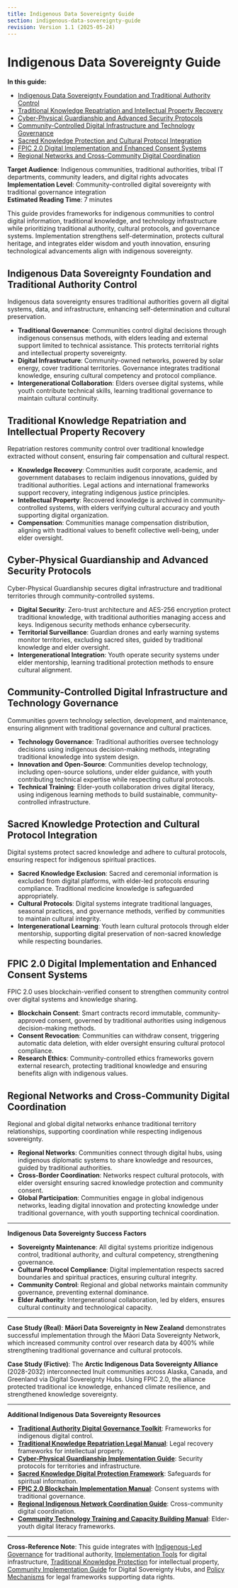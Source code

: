 ```yaml
---
title: Indigenous Data Sovereignty Guide
section: indigenous-data-sovereignty-guide
revision: Version 1.1 (2025-05-24)
---
```


# Indigenous Data Sovereignty Guide

**In this guide:**
- [Indigenous Data Sovereignty Foundation and Traditional Authority Control](#indigenous-data-sovereignty-foundation-traditional-authority)
- [Traditional Knowledge Repatriation and Intellectual Property Recovery](#traditional-knowledge-repatriation-intellectual-property-recovery)
- [Cyber-Physical Guardianship and Advanced Security Protocols](#cyber-physical-guardianship-advanced-security)
- [Community-Controlled Digital Infrastructure and Technology Governance](#community-controlled-digital-infrastructure-technology-governance)
- [Sacred Knowledge Protection and Cultural Protocol Integration](#sacred-knowledge-protection-cultural-protocol-integration)
- [FPIC 2.0 Digital Implementation and Enhanced Consent Systems](#fpic-2-digital-implementation-enhanced-consent)
- [Regional Networks and Cross-Community Digital Coordination](#regional-networks-cross-community-digital-coordination)

**Target Audience**: Indigenous communities, traditional authorities, tribal IT departments, community leaders, and digital rights advocates  
**Implementation Level**: Community-controlled digital sovereignty with traditional governance integration  
**Estimated Reading Time**: 7 minutes  

This guide provides frameworks for indigenous communities to control digital information, traditional knowledge, and technology infrastructure while prioritizing traditional authority, cultural protocols, and governance systems. Implementation strengthens self-determination, protects cultural heritage, and integrates elder wisdom and youth innovation, ensuring technological advancements align with indigenous sovereignty.

## <a id="indigenous-data-sovereignty-foundation-traditional-authority"></a>Indigenous Data Sovereignty Foundation and Traditional Authority Control

Indigenous data sovereignty ensures traditional authorities govern all digital systems, data, and infrastructure, enhancing self-determination and cultural preservation.

- **Traditional Governance**: Communities control digital decisions through indigenous consensus methods, with elders leading and external support limited to technical assistance. This protects territorial rights and intellectual property sovereignty.
- **Digital Infrastructure**: Community-owned networks, powered by solar energy, cover traditional territories. Governance integrates traditional knowledge, ensuring cultural competency and protocol compliance.
- **Intergenerational Collaboration**: Elders oversee digital systems, while youth contribute technical skills, learning traditional governance to maintain cultural continuity.

## <a id="traditional-knowledge-repatriation-intellectual-property-recovery"></a>Traditional Knowledge Repatriation and Intellectual Property Recovery

Repatriation restores community control over traditional knowledge extracted without consent, ensuring fair compensation and cultural respect.

- **Knowledge Recovery**: Communities audit corporate, academic, and government databases to reclaim indigenous innovations, guided by traditional authorities. Legal actions and international frameworks support recovery, integrating indigenous justice principles.
- **Intellectual Property**: Recovered knowledge is archived in community-controlled systems, with elders verifying cultural accuracy and youth supporting digital organization.
- **Compensation**: Communities manage compensation distribution, aligning with traditional values to benefit collective well-being, under elder oversight.

## <a id="cyber-physical-guardianship-advanced-security"></a>Cyber-Physical Guardianship and Advanced Security Protocols

Cyber-Physical Guardianship secures digital infrastructure and traditional territories through community-controlled systems.

- **Digital Security**: Zero-trust architecture and AES-256 encryption protect traditional knowledge, with traditional authorities managing access and keys. Indigenous security methods enhance cybersecurity.
- **Territorial Surveillance**: Guardian drones and early warning systems monitor territories, excluding sacred sites, guided by traditional knowledge and elder oversight.
- **Intergenerational Integration**: Youth operate security systems under elder mentorship, learning traditional protection methods to ensure cultural alignment.

## <a id="community-controlled-digital-infrastructure-technology-governance"></a>Community-Controlled Digital Infrastructure and Technology Governance

Communities govern technology selection, development, and maintenance, ensuring alignment with traditional governance and cultural practices.

- **Technology Governance**: Traditional authorities oversee technology decisions using indigenous decision-making methods, integrating traditional knowledge into system design.
- **Innovation and Open-Source**: Communities develop technology, including open-source solutions, under elder guidance, with youth contributing technical expertise while respecting cultural protocols.
- **Technical Training**: Elder-youth collaboration drives digital literacy, using indigenous learning methods to build sustainable, community-controlled infrastructure.

## <a id="sacred-knowledge-protection-cultural-protocol-integration"></a>Sacred Knowledge Protection and Cultural Protocol Integration

Digital systems protect sacred knowledge and adhere to cultural protocols, ensuring respect for indigenous spiritual practices.

- **Sacred Knowledge Exclusion**: Sacred and ceremonial information is excluded from digital platforms, with elder-led protocols ensuring compliance. Traditional medicine knowledge is safeguarded appropriately.
- **Cultural Protocols**: Digital systems integrate traditional languages, seasonal practices, and governance methods, verified by communities to maintain cultural integrity.
- **Intergenerational Learning**: Youth learn cultural protocols through elder mentorship, supporting digital preservation of non-sacred knowledge while respecting boundaries.

## <a id="fpic-2-digital-implementation-enhanced-consent"></a>FPIC 2.0 Digital Implementation and Enhanced Consent Systems

FPIC 2.0 uses blockchain-verified consent to strengthen community control over digital systems and knowledge sharing.

- **Blockchain Consent**: Smart contracts record immutable, community-approved consent, governed by traditional authorities using indigenous decision-making methods.
- **Consent Revocation**: Communities can withdraw consent, triggering automatic data deletion, with elder oversight ensuring cultural protocol compliance.
- **Research Ethics**: Community-controlled ethics frameworks govern external research, protecting traditional knowledge and ensuring benefits align with indigenous values.

## <a id="regional-networks-cross-community-digital-coordination"></a>Regional Networks and Cross-Community Digital Coordination

Regional and global digital networks enhance traditional territory relationships, supporting coordination while respecting indigenous sovereignty.

- **Regional Networks**: Communities connect through digital hubs, using indigenous diplomatic systems to share knowledge and resources, guided by traditional authorities.
- **Cross-Border Coordination**: Networks respect cultural protocols, with elder oversight ensuring sacred knowledge protection and community consent.
- **Global Participation**: Communities engage in global indigenous networks, leading digital innovation and protecting knowledge under traditional governance, with youth supporting technical coordination.

---

**Indigenous Data Sovereignty Success Factors**

- **Sovereignty Maintenance**: All digital systems prioritize indigenous control, traditional authority, and cultural competency, strengthening governance.
- **Cultural Protocol Compliance**: Digital implementation respects sacred boundaries and spiritual practices, ensuring cultural integrity.
- **Community Control**: Regional and global networks maintain community governance, preventing external dominance.
- **Elder Authority**: Intergenerational collaboration, led by elders, ensures cultural continuity and technological capacity.

---

**Case Study (Real)**: **Māori Data Sovereignty in New Zealand** demonstrates successful implementation through the Māori Data Sovereignty Network, which increased community control over research data by 400% while strengthening traditional governance and cultural protocols.

**Case Study (Fictive)**: The **Arctic Indigenous Data Sovereignty Alliance** (2028-2032) interconnected Inuit communities across Alaska, Canada, and Greenland via Digital Sovereignty Hubs. Using FPIC 2.0, the alliance protected traditional ice knowledge, enhanced climate resilience, and strengthened knowledge sovereignty.

---

**Additional Indigenous Data Sovereignty Resources**

- **[Traditional Authority Digital Governance Toolkit](/frameworks/tools/biodiversity-governance/traditional-authority-digital-governance-toolkit-en.pdf)**: Frameworks for indigenous digital control.
- **[Traditional Knowledge Repatriation Legal Manual](/frameworks/tools/biodiversity-governance/traditional-knowledge-repatriation-legal-manual-en.pdf)**: Legal recovery frameworks for intellectual property.
- **[Cyber-Physical Guardianship Implementation Guide](/frameworks/tools/biodiversity-governance/cyber-physical-guardianship-guide-en.pdf)**: Security protocols for territories and infrastructure.
- **[Sacred Knowledge Digital Protection Framework](/frameworks/tools/biodiversity-governance/sacred-knowledge-digital-protection-en.pdf)**: Safeguards for spiritual information.
- **[FPIC 2.0 Blockchain Implementation Manual](/frameworks/tools/biodiversity-governance/fpic-2-blockchain-manual-en.pdf)**: Consent systems with traditional governance.
- **[Regional Indigenous Network Coordination Guide](/frameworks/tools/biodiversity-governance/regional-indigenous-network-guide-en.pdf)**: Cross-community digital coordination.
- **[Community Technology Training and Capacity Building Manual](/frameworks/tools/biodiversity-governance/community-tech-training-manual-en.pdf)**: Elder-youth digital literacy frameworks.

---

**Cross-Reference Note**: This guide integrates with [Indigenous-Led Governance](/frameworks/docs/implementation/biodiversity-governance#core-pillars-indigenous) for traditional authority, [Implementation Tools](/frameworks/docs/implementation/biodiversity-governance#implementation-tools) for digital infrastructure, [Traditional Knowledge Protection](/frameworks/docs/implementation/biodiversity-governance#traditional-knowledge-protection-repatriation) for intellectual property, [Community Implementation Guide](/frameworks/tools/biodiversity-governance/community-implementation-guide-en.pdf) for Digital Sovereignty Hubs, and [Policy Mechanisms](/frameworks/docs/implementation/biodiversity-governance#policy-mechanisms) for legal frameworks supporting data rights.

